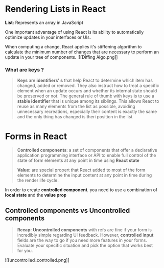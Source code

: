 # Rendering Lists in React
**List**: Represents an array in JavaScript

One important advantage of using React is its ability to automatically optimize updates in your interfaces or UIs.

When computing a change, React applies it's stiffening algorithm to calculate the minimum number of changes that are necessary to perform an update in your tree of components.
![[Diffing Algo.png]]
### What are keys ?
> **Keys** are **identifiers' s** that help React to determine which item has changed, added or removed. They also instruct how to treat a specific element when an update occurs and whether its internal state should be preserved or not.
> The general rule of thumb with keys is to use a **stable identifier** that is unique among its siblings. This allows React to reuse as many elements from the list as possible, avoiding unnecessary recreations, especially their content is exactly the same and the only thing has changed is theri position in the list.

# Forms in React
> **Controlled components**: a set of components that offer a declarative application programming interface or API to enable full control of the state of form elements at any point in time using **React state**
> 
> **Value**: are special propert that React added to most of the form elements to determine the input content at any point in time during the render life cycle.

In order to create **controlled component**, you need to use a combination of **local state** and the **value prop** 

## Controlled components vs Uncontrolled components
> **Recap:**
> **Uncontrolled components** with refs are fine if your form is incredibly simple regarding UI feedback. However, **controlled input** fields are the way to go if you need more features in your forms.
> Evaluate your specific situation and pick the option that works best for you.

![[uncontrolled_controlled.png]]

